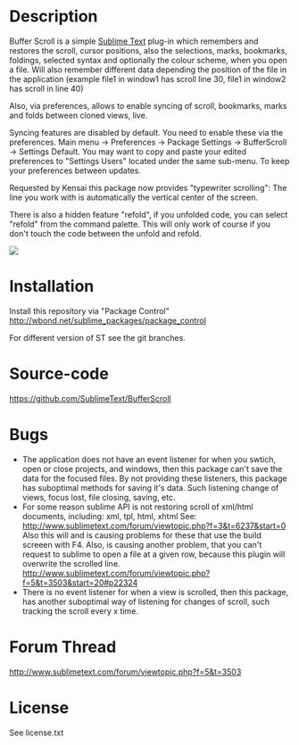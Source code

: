 # Description

Buffer Scroll is a simple [Sublime Text](http://www.sublimetext.com/ ) plug-in which remembers and restores the scroll, cursor positions, also the selections, marks, bookmarks, foldings, selected syntax and optionally the colour scheme, when you open a file. Will also remember different data depending the position of the file in the application (example file1 in window1 has scroll line 30, file1 in window2 has scroll in line 40)

Also, via preferences, allows to enable syncing of scroll, bookmarks, marks and folds between cloned views, live.

Syncing features are disabled by default. You need to enable these via the preferences. Main menu -> Preferences -> Package Settings -> BufferScroll -> Settings Default.
You may want to copy and paste your edited preferences to "Settings Users" located under the same sub-menu. To keep your preferences between updates.

Requested by Kensai this package now provides "typewriter scrolling":  The line you work with is automatically the vertical center of the screen.

There is also a hidden feature "refold", if you unfolded code, you can select "refold" from the command palette. This will only work of course if you don't touch the code between the unfold and refold.

<img src="http://dl.dropbox.com/u/9303546/SublimeText/BufferScoll/sync-scroll.png" border="0"/>

# Installation

Install this repository via "Package Control" http://wbond.net/sublime_packages/package_control

For different version of ST see the git branches.

# Source-code

https://github.com/SublimeText/BufferScroll

# Bugs

 * The application does not have an event listener for when you swtich, open or close projects, and windows, then this package can't save the data for the focused files. By not providing these listeners, this package has suboptimal methods for saving it's data. Such listening change of views, focus lost, file closing, saving, etc.
 * For some reason sublime API is not restoring scroll of xml/html documents, including: xml, tpl, html, xhtml See: http://www.sublimetext.com/forum/viewtopic.php?f=3&t=6237&start=0 Also this will and is causing problems for these that use the build screeen with F4. Also, is causing another problem, that you can't request to sublime to open a file at a given row, because this plugin will overwrite the scrolled line. http://www.sublimetext.com/forum/viewtopic.php?f=5&t=3503&start=20#p22324
 * There is no event listener for when a view is scrolled, then this package, has another suboptimal way of listening for changes of scroll, such tracking the scroll every x time.


# Forum Thread

http://www.sublimetext.com/forum/viewtopic.php?f=5&t=3503

# License

See license.txt